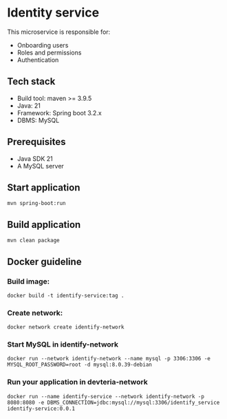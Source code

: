# Identity service
This microservice is responsible for:
* Onboarding users
* Roles and permissions
* Authentication

## Tech stack
* Build tool: maven >= 3.9.5
* Java: 21
* Framework: Spring boot 3.2.x
* DBMS: MySQL

## Prerequisites
* Java SDK 21
* A MySQL server

## Start application
`mvn spring-boot:run`

## Build application
`mvn clean package`

## Docker guideline
### Build image:
`docker build -t identify-service:tag .`
### Create network:
`docker network create identify-network`
### Start MySQL in identify-network
`docker run --network identify-network --name mysql -p 3306:3306 -e MYSQL_ROOT_PASSWORD=root -d mysql:8.0.39-debian`
### Run your application in devteria-network
`docker run --name identify-service --network identify-network -p 8080:8080 -e DBMS_CONNECTION=jdbc:mysql://mysql:3306/identify_service identify-service:0.0.1`